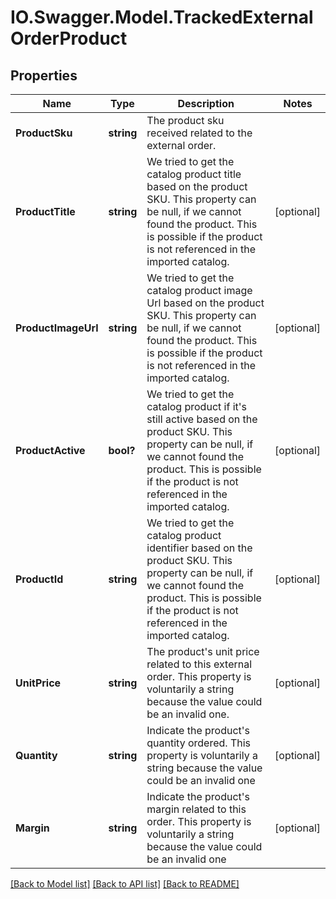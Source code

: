 # IO.Swagger.Model.TrackedExternalOrderProduct
## Properties

Name | Type | Description | Notes
------------ | ------------- | ------------- | -------------
**ProductSku** | **string** | The product sku received related to the external order. | 
**ProductTitle** | **string** | We tried to get the catalog product title based on the product SKU. This property can be null, if we cannot found the product. This is possible if the product is not referenced in the imported catalog. | [optional] 
**ProductImageUrl** | **string** | We tried to get the catalog product image Url based on the product SKU. This property can be null, if we cannot found the product. This is possible if the product is not referenced in the imported catalog. | [optional] 
**ProductActive** | **bool?** | We tried to get the catalog product if it&#39;s still active based on the product SKU. This property can be null, if we cannot found the product. This is possible if the product is not referenced in the imported catalog. | [optional] 
**ProductId** | **string** | We tried to get the catalog product identifier based on the product SKU. This property can be null, if we cannot found the product. This is possible if the product is not referenced in the imported catalog. | [optional] 
**UnitPrice** | **string** | The product&#39;s unit price related to this external order. This property is voluntarily a string because the value could be an invalid one. | [optional] 
**Quantity** | **string** | Indicate the product&#39;s quantity ordered. This property is voluntarily a string because the value could be an invalid one | [optional] 
**Margin** | **string** | Indicate the product&#39;s margin related to this order. This property is voluntarily a string because the value could be an invalid one | [optional] 

[[Back to Model list]](../README.md#documentation-for-models) [[Back to API list]](../README.md#documentation-for-api-endpoints) [[Back to README]](../README.md)

